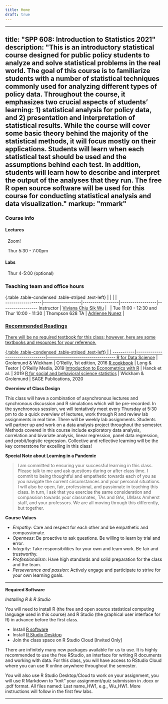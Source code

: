 ```yaml
---
title: Home
draft: true
---
```


---
title: "SPP 608: Introduction to Statistics 2021"
description: "This is an introductory statistical course designed for public policy students to analyze and solve statistical problems in the real world. The goal of this course is to familiarize students with a number of statistical techniques commonly used for analyzing different types of policy data. Throughout the course, it emphasizes two crucial aspects of students’ learning: 1) statistical analysis for policy data, and 2) presentation and interpretation of statistical results. While the course will cover some basic theory behind the majority of the statistical methods, it will focus mostly on their applications. Students will learn when each statistical test should be used and the assumptions behind each test. In addition, students will learn how to describe and interpret the output of the analyses that they run.  The free R open source software will be used for this course for conducting statistical analysis and data visualization."
markup: "mmark"
---

### Course info

#### Lectures

<font color="#6CA0DC"><i class="fas fa-university fa-lg"></i></font> &nbsp; Zoom!

<font color="#6CA0DC"><i class="fas fa-calendar-alt fa-lg"></i></font> &nbsp; Thur 5:30 - 7:00pm

#### Labs

<font color="#6CA0DC"><i class="fas fa-calendar-alt fa-lg"></i></font> &nbsp; Thur 4-5:00 (optional)

### Teaching team and office hours 

{.table .table-condensed .table-striped .text-left}
<span></span>     | <span></span>     | <span></span>    | <span></span>    |  <span></span>      
------------------|-------------------|------------------|------------------|------------------ 
Instructor        | [Viviana Chiu Sik Wu](https://connectivecommons.cc/) | <a href="mailto:vivianachius@umass.edu" title="email"><i class="fa fa-envelope"></i></a> &nbsp; <a href="https://twitter.com/vivianacswu" title="Twitter"><i class="fa fa-twitter"></i></a> | Tue 11:00 - 12:30 and Thur 10:00 - 11:30 | Thompson 628
TA                | [Adrienne Nunez](https://www.linkedin.com/in/peter-hase-8092a6b9/) | <a href="mailto:amnunez@umass.edu" title="email">
            

### Recommended Readings

There will be no required textbook for this class; however, here are some textbooks and resources for your reference.   

{.table .table-condensed .table-striped .text-left}
 <span></span>     | <span></span> | <span></span> 
-----------|---------------------------------|----------------------------------
[R for Data Science](http://r4ds.had.co.nz/) | Grolemund & Wickham | O'Reilly, 1st edition, 2016
[R cookbook](https://rc2e.com/index.html) | Long & Teetor | O'Reilly Media, 2019 
[Introduction to Econometrics with R](https://www.econometrics-with-r.org/ITER.pdf) | Hanck et al. | 2019
[R for social and behavioral science statistics](https://www.amazon.com/dp/1544344023/ref=cm_sw_em_r_mt_dp_8qU2FbKQT9S75?_encoding=UTF8&psc=1) | Wickham & Grolemund |  SAGE Publications, 2020

**Overview of Class Design** 

This class will have a combination of asynchronous lectures and synchronous discussion and R simulations which will be pre-recorded. In the synchronous session, we will tentatively meet every Thursday at 5:30 pm to do a quick overview of lectures, work through R and review lab assignments in real time. There will be weekly lab assignments. Students will partner up and work on a data analysis project throughout the semester. Methods covered in this course include exploratory data analysis, correlation and bivariate analysis, linear regression, panel data regression, and probit/logistic regression. Collective and reflective learning will be the key cornerstone for excelling in this class! 

**Special Note about Learning in a Pandemic** 

>I am committed to ensuring your successful learning in this class. Please talk to me and ask questions during or after class time. I commit to being thoughtful and empathetic towards each of you as you navigate the current circumstances and your personal situations. I will also be open, fair, professional, and passionate in teaching this class. In turn, I ask that you exercise the same consideration and compassion towards your classmates, TAs and GAs, UMass Amherst staff, and your professors. We are all moving through this differently, but together.

**Course Values**  

* *Empathy*: Care and respect for each other and be empathetic and compassionate. 
* *Openness*: Be proactive to ask questions. Be willing to learn by trial and error. 
* *Integrity*: Take responsibilities for your own and team work. Be fair and trustworthy. 
* *Professionalism*: Have high standards and solid preparation for the class and the team. 
* *Perseverance and passion*: Actively engage and participate to strive for your own learning goals. 

***

**Required Software** 

*Installing R & R Studio* 

You will need to install R (the free and open source statistical computing language used in this course) and R Studio (the graphical user interface for R) in advance before the first class.  

*	Install [R software](https://cran.rstudio.com/)  
*	Install [R Studio Desktop](https://cran.rstudio.com/)  
*	Join the class space on R Studio Cloud [Invited Only]  

There are infinitely many new packages available for us to use. It is highly recommended to use the free RStudio, an interface for writing R documents and working with data. For this class, you will have access to RStudio Cloud where you can use R online anywhere throughout the semester. 

You will also use R Studio Desktop/Cloud to work on your assignment, you will use R Markdown to “knit” your assignment/quiz submission in .docx or .pdf format. All files named: Last name_HW1, e.g., Wu_HW1. More instructions will follow in the first few labs. 

***

